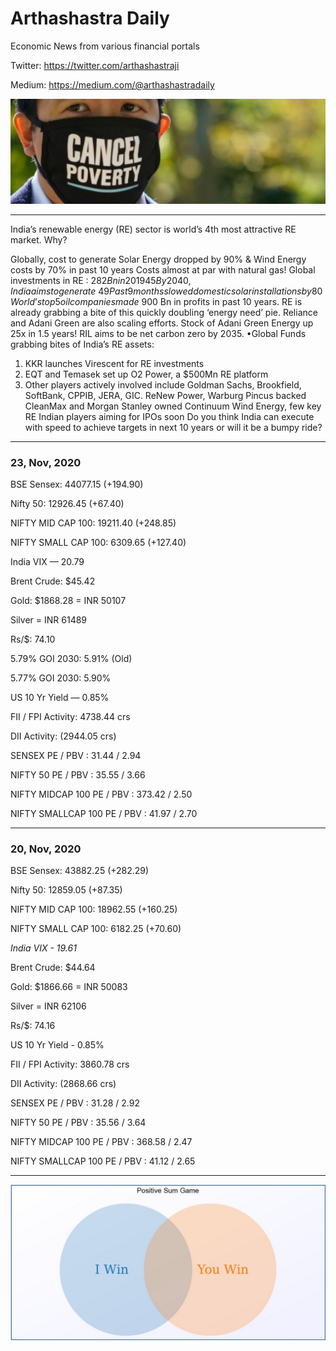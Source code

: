 # Arthashastra Daily


Economic News from various financial portals

Twitter: https://twitter.com/arthashastraji

Medium: https://medium.com/@arthashastradaily

![Motto Pic](https://github.com/arthashastraji/arthashastradaily/blob/main/CancelPoverty.jpeg)

---

India’s renewable energy (RE) sector is world’s 4th most attractive RE market. Why?

Globally, cost to generate Solar Energy dropped by 90% & Wind Energy costs by 70% in past 10 years
Costs almost at par with natural gas!
Global investments in RE : $282 Bn in 2019
45% coming from China, who aims to get 62% energy via Renewable Energy in next 3 years.
By 2040, India aims to generate ~49% of total electricity from Renewable Energy
Past 9 months slowed domestic solar installations by 80% in comparison to 2019.
World’s top 5 oil companies made ~$900 Bn in profits in past 10 years. RE is already grabbing a bite of this quickly doubling ‘energy need’ pie.
Reliance and Adani Green are also scaling efforts.
Stock of Adani Green Energy up 25x in 1.5 years!
RIL aims to be net carbon zero by 2035.
•Global Funds grabbing bites of India’s RE assets:
1) KKR launches Virescent for RE investments
2) EQT and Temasek set up O2 Power, a $500Mn RE platform
3) Other players actively involved include Goldman Sachs, Brookfield, SoftBank, CPPIB, JERA, GIC.
ReNew Power, Warburg Pincus backed CleanMax and Morgan Stanley owned Continuum Wind Energy, few key RE Indian players aiming for IPOs soon
Do you think India can execute with speed to achieve targets in next 10 years or will it be a bumpy ride?

---

### 23, Nov, 2020 

BSE Sensex: 44077.15 (+194.90)

Nifty 50: 12926.45 (+67.40)

NIFTY MID CAP 100: 19211.40 (+248.85)

NIFTY SMALL CAP 100: 6309.65 (+127.40)

India VIX — 20.79

Brent Crude: $45.42

Gold: $1868.28 = INR 50107

Silver = INR 61489

Rs/$: 74.10

5.79% GOI 2030: 5.91% (Old)

5.77% GOI 2030: 5.90%

US 10 Yr Yield — 0.85%

FII / FPI Activity: 4738.44 crs 

DII Activity: (2944.05 crs) 

SENSEX PE / PBV : 31.44 / 2.94

NIFTY 50 PE / PBV : 35.55 / 3.66

NIFTY MIDCAP 100 PE / PBV : 373.42 / 2.50

NIFTY SMALLCAP 100 PE / PBV : 41.97 / 2.70

---

### 20, Nov, 2020 

BSE Sensex: 43882.25 (+282.29)

Nifty 50: 12859.05 (+87.35)

NIFTY MID CAP 100: 18962.55 (+160.25)

NIFTY SMALL CAP 100: 6182.25 (+70.60)

*India VIX - 19.61*

Brent Crude: $44.64

Gold: $1866.66 = INR 50083

Silver = INR 62106

Rs/$: 74.16

US 10 Yr Yield - 0.85%

FII / FPI Activity: 3860.78 crs 

DII Activity: (2868.66 crs) 

SENSEX PE / PBV : 31.28 / 2.92

NIFTY 50 PE / PBV : 35.56 / 3.64

NIFTY MIDCAP 100 PE / PBV : 368.58 / 2.47

NIFTY SMALLCAP 100 PE / PBV :  41.12 / 2.65

----
![Mission Pic](https://github.com/arthashastraji/arthashastradaily/blob/main/PositiveSumGame.jpeg)
